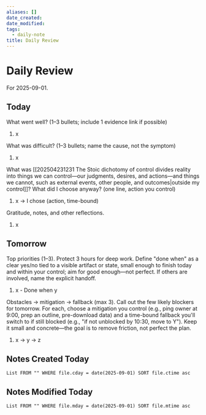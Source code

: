 ```yaml
---
aliases: []
date_created:
date_modified:
tags:
  - daily-note
title: Daily Review
---
```


# Daily Review

For 2025-09-01.

## Today

What went well? (1–3 bullets; include 1 evidence link if possible)

1. x

What was difficult? (1–3 bullets; name the cause, not the symptom)

1. x

What was [[202504231231 The Stoic dichotomy of control divides reality into things we can control—our judgments, desires, and actions—and things we cannot, such as external events, other people, and outcomes|outside my control]]? What did I choose anyway? (one line, action you control)

1. x → I chose (action, time-bound)

Gratitude, notes, and other reflections.

1. x

## Tomorrow

Top priorities (1–3). Protect 3 hours for deep work. Define "done when" as a clear yes/no tied to a visible artifact or state, small enough to finish today and within your control; aim for good enough—not perfect. If others are involved, name the explicit handoff.

1. x - Done when y

Obstacles → mitigation → fallback (max 3). Call out the few likely blockers for tomorrow. For each, choose a mitigation you control (e.g., ping owner at 9:00, prep an outline, pre-download data) and a time-bound fallback you'll switch to if still blocked (e.g., "if not unblocked by 10:30, move to Y"). Keep it small and concrete—the goal is to remove friction, not perfect the plan.

1. x → y → z

## Notes Created Today

```dataview
List FROM "" WHERE file.cday = date(2025-09-01) SORT file.ctime asc
```

## Notes Modified Today

```dataview
List FROM "" WHERE file.mday = date(2025-09-01) SORT file.mtime asc
```
